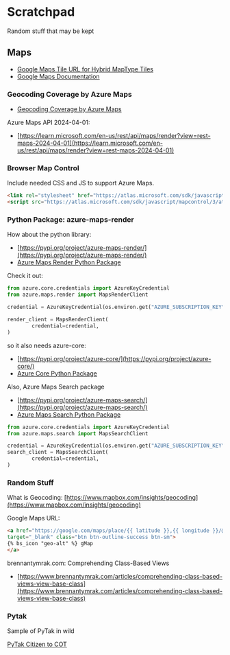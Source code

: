 # Scratchpad

Random stuff that may be kept

## Maps

* [Google Maps Tile URL for Hybrid MapType Tiles](https://stackoverflow.com/questions/23017766/google-maps-tile-url-for-hybrid-maptype-tiles)
* [Google Maps Documentation](https://developers.google.com/maps/documentation/urls/get-started)

### Geocoding Coverage by Azure Maps

* [Geocoding Coverage by Azure Maps](https://learn.microsoft.com/en-us/azure/azure-maps/geocoding-coverage)

Azure Maps API 2024-04-01:

* [https://learn.microsoft.com/en-us/rest/api/maps/render?view=rest-maps-2024-04-01](https://learn.microsoft.com/en-us/rest/api/maps/render?view=rest-maps-2024-04-01)

### Browser Map Control

Include needed CSS and JS to support Azure Maps.

```html
<link rel="stylesheet" href="https://atlas.microsoft.com/sdk/javascript/mapcontrol/3/atlas.min.css" type="text/css" />
<script src="https://atlas.microsoft.com/sdk/javascript/mapcontrol/3/atlas.min.js"></script>
```

### Python Package: azure-maps-render

How about the python library:

* [https://pypi.org/project/azure-maps-render/](https://pypi.org/project/azure-maps-render/)
* [Azure Maps Render Python Package](https://pypi.org/project/azure-maps-render/)

Check it out:

```python
from azure.core.credentials import AzureKeyCredential
from azure.maps.render import MapsRenderClient

credential = AzureKeyCredential(os.environ.get("AZURE_SUBSCRIPTION_KEY"))

render_client = MapsRenderClient(
        credential=credential,
)
```

so it also needs azure-core:

* [https://pypi.org/project/azure-core/](https://pypi.org/project/azure-core/)
* [Azure Core Python Package](https://pypi.org/project/azure-core/)

Also, Azure Maps Search package

* [https://pypi.org/project/azure-maps-search/](https://pypi.org/project/azure-maps-search/)
* [Azure Maps Search Python Package](https://pypi.org/project/azure-maps-search/)

```python
from azure.core.credentials import AzureKeyCredential
from azure.maps.search import MapsSearchClient

credential = AzureKeyCredential(os.environ.get("AZURE_SUBSCRIPTION_KEY"))
search_client = MapsSearchClient(
        credential=credential,
)
```

### Random Stuff

What is Geocoding: [https://www.mapbox.com/insights/geocoding](https://www.mapbox.com/insights/geocoding)

Google Maps URL:

```html
<a href="https://google.com/maps/place/{{ latitude }},{{ longitude }}/@{{ latitude }},{{ longitude }},13z"
target="_blank" class="btn btn-outline-success btn-sm">
{% bs_icon "geo-alt" %} gMap
</a>
```

brennantymrak.com: Comprehending Class-Based Views

* [https://www.brennantymrak.com/articles/comprehending-class-based-views-view-base-class](https://www.brennantymrak.com/articles/comprehending-class-based-views-view-base-class)

### Pytak

Sample of PyTak in wild

[PyTak Citizen to COT](https://github.com/gncnpk/CitizentoCOT/blob/master/main.py)
